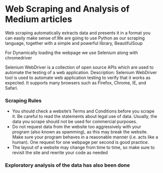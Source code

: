 # Web Scraping and Analysis of Medium articles

Web scraping automatically extracts data and presents it in a format you can easily make sense of.We are going to use Python as our scraping language, together with a simple and powerful library, BeautifulSoup

For Dynamically loading the webpage we use Selenium along with chromedriver

Selenium WebDriver is a collection of open source APIs which are used to automate the testing of a web application. Description: Selenium WebDriver tool is used to automate web application testing to verify that it works as expected. It supports many browsers such as Firefox, Chrome, IE, and Safari.

### Scraping Rules

* You should check a website’s Terms and Conditions before you scrape it. Be careful to read the statements about legal use of data. Usually, the data you scrape should not be used for commercial purposes.
* Do not request data from the website too aggressively with your program (also known as spamming), as this may break the website. Make sure your program behaves in a reasonable manner (i.e. acts like a human). One request for one webpage per second is good practice.
* The layout of a website may change from time to time, so make sure to revisit the site and rewrite your code as needed

### Exploratory analysis of the data has also been done

